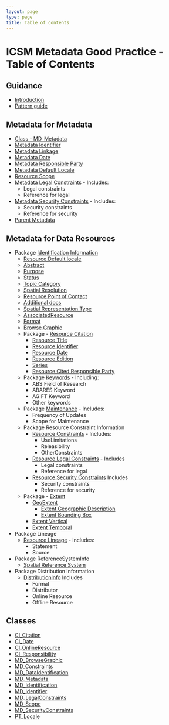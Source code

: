 ```yaml
---
layout: page
type: page
title: Table of contents
---
```

#  ICSM Metadata Good Practice - Table of Contents

## Guidance
- [Introduction](https://www.loomio.org/d/tTOvq8iC/guidanceintro)
- [Pattern guide](https://www.loomio.org/d/3IQdapFA/pattern-guide)

## Metadata for Metadata
- [Class - MD_Metadata](https://www.loomio.org/d/AniV8zO3/class-md_metadata)
- [Metadata Identifier](./MetadataIdentifier)
- [Metadata Linkage](./MetadataLinkage)
- [Metadata Date](./MetadataDate)
- [Metadata Responsible Party](./MetadataContact)
- [Metadata Default Locale](./MetadataLocale)
- [Resource Scope](./MetadataScope)
- [Metadata Legal Constraints](./MetadataLegalConstraints) - Includes:
  - Legal constraints
  - Reference for legal
- [Metadata Security Constraints](./MetadataSecurityConstraints) - Includes:
  - Security constraints
  - Reference for security
- [Parent Metadata](./ParentMetadata)

## Metadata for Data Resources
- Package [Identification Information](https://www.loomio.org/d/oqKd8GHM/class-md_dataidentification)
  - [Resource Default locale](./ResourceLocale)
  - [Abstract](./Abstract)
  - [Purpose](./Purpose)
  - [Status](./Status)
  - [Topic Category](./TopicCategory)
  - [Spatial Resolution](./SpatialResolution)
  - [Resource Point of Contact](./ResourcePointOfContact)
  - [Additional docs](./AdditionalDocs)
  - [Spatial Representation Type](./SpatialRepresentationType)
  - [AssociatedResource](./AssociatedResources)
  - [Format](./ResourceFormat)
  - [Browse Graphic](./BrowseGraphic)
  - Package - [Resource  Citation](./ResourceCitiation)
    - [Resource Title](./ResourceTitle)
    - [Resource Identifier](./ResourceIdentifier)
    - [Resource Date](./ResourceDate)
    - [Resource Edition](./ResourceEdition)
    - [Series](./ResourceSeries)
    - [Resource Cited Responsible Party](./ResourceResponsibleParty)
  - Package [Keywords](./Keywords) - Including:
      - ABS Field of Research
      - ABARES Keyword
      - AGIFT Keyword
      - Other keywords
  - Package [Maintenance](./Maintenance) - Includes:
    - Frequency of Updates
    - Scope for Maintenance
  - Package Resource Constraint Information
    - [Resource Constraints](./ResourceOtherConstraints) - Includes:
      - UseLimitations
      - Releasibility
      - OtherConstraints
    - [Resource Legal Constraints](./ResourceLegalContraints) - Includes
      - Legal constraints
      - Reference for legal
    - [Resource Security Constraints](./ResourceSecurityConstraints) Includes
      - Security constraints
      - Reference for security
  - Package - [Extent](./ResourceExtent)
    - [GeoExtent](./GeographicExtent)
      - [Extent Geographic Description](./ExtentGeographicDescription)
      - [Extent Bounding Box](./ExtentBoundingBox)
    - [Extent Vertical](./VerticalExtent)
    - [Extent Temporal](./TemporalExtents) 
- Package Lineage
  - [Resource Lineage](./ResourceLineage) - Includes:
    - Statement
    - Source
- Package ReferenceSystemInfo
  - [Spatial Reference System](./SpatialReferenceSystem)
- Package Distribution Information
  - [DistributionInfo](./DistributionInfo) Includes
    - Format
    - Distributor
    - Online Resource
    - Offline Resource

## Classes 
- [CI_Citation](https://www.loomio.org/d/Iei80UQH/class-ci_citation)
- [CI_Date](https://www.loomio.org/d/9Q8mJuea/class-ci_date)
- [CI_OnlineResource](https://www.loomio.org/d/rpyv8EnG/class-ci_onlineresource)
- [CI_Responsibility](https://www.loomio.org/d/r5blTcY0/class-ci_responsibility)
- [MD_BrowseGraphic](https://www.loomio.org/d/FVwTt5qo/class-md_browsegraphic)
- [MD_Constraints](https://www.loomio.org/d/TqdZp04C/class-md_constraints)
- [MD_DataIdentification](https://www.loomio.org/d/oqKd8GHM/class-md_dataidentification)
- [MD_Metadata](https://www.loomio.org/d/AniV8zO3/class-md_metadata)
- [MD_Identification](https://www.loomio.org/d/bziX9e1l/class-md_identification)
- [MD_Identifier](https://www.loomio.org/d/zlScHYdN/class-md_identifier)
- [MD_LegalConstraints](https://www.loomio.org/d/ugevCYJD/class-md_legalconstraints)
- [MD_Scope](https://www.loomio.org/d/bEL0fUhA/class-md_scope) 
- [MD_SecurityConstraints](https://www.loomio.org/d/1jaxGSgR/class-md_securityconstraints)
- [PT_Locale](https://www.loomio.org/d/Y8IlUVRL/class-pt_locale)
